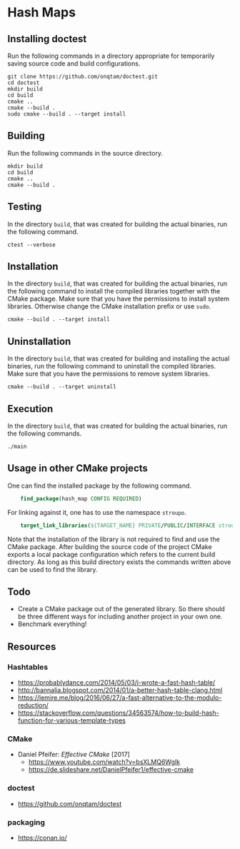 # Hash Maps

## Installing doctest
Run the following commands in a directory appropriate for temporarily saving source code and build configurations.

    git clone https://github.com/onqtam/doctest.git
    cd doctest
    mkdir build
    cd build
    cmake ..
    cmake --build .
    sudo cmake --build . --target install

## Building
Run the following commands in the source directory.

    mkdir build
    cd build
    cmake ..
    cmake --build .

## Testing
In the directory `build`, that was created for building the actual binaries, run the following command.

    ctest --verbose

## Installation
In the directory `build`, that was created for building the actual binaries, run the following command to install the compiled libraries together with the CMake package.
Make sure that you have the permissions to install system libraries.
Otherwise change the CMake installation prefix or use `sudo`.

    cmake --build . --target install

## Uninstallation
In the directory `build`, that was created for building and installing the actual binaries, run the following command to uninstall the compiled libraries.
Make sure that you have the permissions to remove system libraries.
    
    cmake --build . --target uninstall

## Execution
In the directory `build`, that was created for building the actual binaries, run the following commands.
    
    ./main

## Usage in other CMake projects

One can find the installed package by the following command.
```cmake
    find_package(hash_map CONFIG REQUIRED)
```
For linking against it, one has to use the namespace `stroupo`.
```cmake
    target_link_libraries(${TARGET_NAME} PRIVATE/PUBLIC/INTERFACE stroupo::hash_map)
```
Note that the installation of the library is not required to find and use the CMake package.
After building the source code of the project CMake exports a local package configuration which refers to the current build directory.
As long as this build directory exists the commands written above can be used to find the library.

## Todo
- Create a CMake package out of the generated library. So there should be three different ways for including another project in your own one.
- Benchmark everything!

## Resources
### Hashtables
- https://probablydance.com/2014/05/03/i-wrote-a-fast-hash-table/
- http://bannalia.blogspot.com/2014/01/a-better-hash-table-clang.html
- https://lemire.me/blog/2016/06/27/a-fast-alternative-to-the-modulo-reduction/
- https://stackoverflow.com/questions/34563574/how-to-build-hash-function-for-various-template-types

### CMake
- Daniel Pfeifer: *Effective CMake* [2017]
    - https://www.youtube.com/watch?v=bsXLMQ6WgIk
    - https://de.slideshare.net/DanielPfeifer1/effective-cmake

### doctest
- https://github.com/onqtam/doctest


### packaging
- https://conan.io/